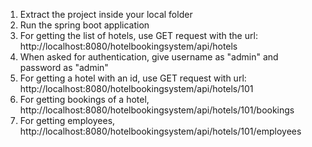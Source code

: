 1. Extract the project inside your local folder
2. Run the spring boot application
3. For getting the list of hotels, use GET request with the url: http://localhost:8080/hotelbookingsystem/api/hotels
4. When asked for authentication, give username as "admin" and password as "admin"
5. For getting a hotel with an id, use GET request with url: http://localhost:8080/hotelbookingsystem/api/hotels/101
6. For getting bookings of a hotel, http://localhost:8080/hotelbookingsystem/api/hotels/101/bookings
7. For getting employees, http://localhost:8080/hotelbookingsystem/api/hotels/101/employees
